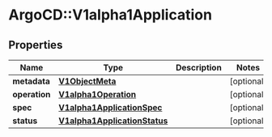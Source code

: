 # ArgoCD::V1alpha1Application

## Properties
Name | Type | Description | Notes
------------ | ------------- | ------------- | -------------
**metadata** | [**V1ObjectMeta**](V1ObjectMeta.md) |  | [optional] 
**operation** | [**V1alpha1Operation**](V1alpha1Operation.md) |  | [optional] 
**spec** | [**V1alpha1ApplicationSpec**](V1alpha1ApplicationSpec.md) |  | [optional] 
**status** | [**V1alpha1ApplicationStatus**](V1alpha1ApplicationStatus.md) |  | [optional] 


